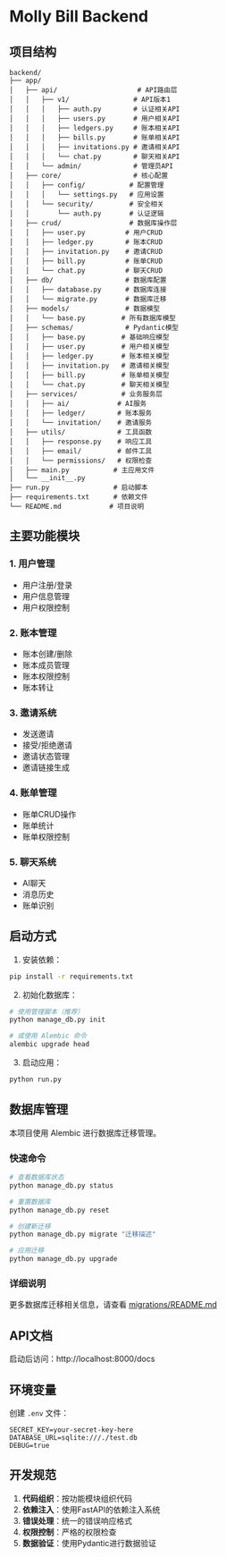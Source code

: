 # Molly Bill Backend

## 项目结构

```
backend/
├── app/
│   ├── api/                    # API路由层
│   │   ├── v1/                # API版本1
│   │   │   ├── auth.py        # 认证相关API
│   │   │   ├── users.py       # 用户相关API
│   │   │   ├── ledgers.py     # 账本相关API
│   │   │   ├── bills.py       # 账单相关API
│   │   │   ├── invitations.py # 邀请相关API
│   │   │   └── chat.py        # 聊天相关API
│   │   └── admin/             # 管理员API
│   ├── core/                  # 核心配置
│   │   ├── config/           # 配置管理
│   │   │   └── settings.py   # 应用设置
│   │   └── security/         # 安全相关
│   │       └── auth.py       # 认证逻辑
│   ├── crud/                 # 数据库操作层
│   │   ├── user.py          # 用户CRUD
│   │   ├── ledger.py        # 账本CRUD
│   │   ├── invitation.py    # 邀请CRUD
│   │   ├── bill.py          # 账单CRUD
│   │   └── chat.py          # 聊天CRUD
│   ├── db/                  # 数据库配置
│   │   ├── database.py      # 数据库连接
│   │   └── migrate.py       # 数据库迁移
│   ├── models/              # 数据模型
│   │   └── base.py         # 所有数据库模型
│   ├── schemas/             # Pydantic模型
│   │   ├── base.py         # 基础响应模型
│   │   ├── user.py         # 用户相关模型
│   │   ├── ledger.py       # 账本相关模型
│   │   ├── invitation.py   # 邀请相关模型
│   │   ├── bill.py         # 账单相关模型
│   │   └── chat.py         # 聊天相关模型
│   ├── services/           # 业务服务层
│   │   ├── ai/            # AI服务
│   │   ├── ledger/        # 账本服务
│   │   └── invitation/    # 邀请服务
│   ├── utils/             # 工具函数
│   │   ├── response.py    # 响应工具
│   │   ├── email/         # 邮件工具
│   │   └── permissions/   # 权限检查
│   ├── main.py           # 主应用文件
│   └── __init__.py
├── run.py                # 启动脚本
├── requirements.txt      # 依赖文件
└── README.md            # 项目说明
```

## 主要功能模块

### 1. 用户管理
- 用户注册/登录
- 用户信息管理
- 用户权限控制

### 2. 账本管理
- 账本创建/删除
- 账本成员管理
- 账本权限控制
- 账本转让

### 3. 邀请系统
- 发送邀请
- 接受/拒绝邀请
- 邀请状态管理
- 邀请链接生成

### 4. 账单管理
- 账单CRUD操作
- 账单统计
- 账单权限控制

### 5. 聊天系统
- AI聊天
- 消息历史
- 账单识别

## 启动方式

1. 安装依赖：
```bash
pip install -r requirements.txt
```

2. 初始化数据库：
```bash
# 使用管理脚本（推荐）
python manage_db.py init

# 或使用 Alembic 命令
alembic upgrade head
```

3. 启动应用：
```bash
python run.py
```

## 数据库管理

本项目使用 Alembic 进行数据库迁移管理。

### 快速命令

```bash
# 查看数据库状态
python manage_db.py status

# 重置数据库
python manage_db.py reset

# 创建新迁移
python manage_db.py migrate "迁移描述"

# 应用迁移
python manage_db.py upgrade
```

### 详细说明

更多数据库迁移相关信息，请查看 [migrations/README.md](migrations/README.md)

## API文档

启动后访问：http://localhost:8000/docs

## 环境变量

创建 `.env` 文件：
```
SECRET_KEY=your-secret-key-here
DATABASE_URL=sqlite:///./test.db
DEBUG=true
```

## 开发规范

1. **代码组织**：按功能模块组织代码
2. **依赖注入**：使用FastAPI的依赖注入系统
3. **错误处理**：统一的错误响应格式
4. **权限控制**：严格的权限检查
5. **数据验证**：使用Pydantic进行数据验证 